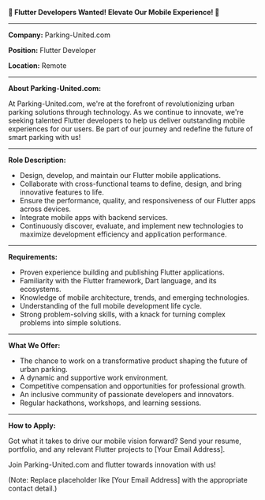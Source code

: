 **🦋 Flutter Developers Wanted! Elevate Our Mobile Experience! 🦋**

---

**Company:** Parking-United.com

**Position:** Flutter Developer

**Location:** Remote

---

**About Parking-United.com:**

At Parking-United.com, we're at the forefront of revolutionizing urban parking solutions through technology. As we continue to innovate, we're seeking talented Flutter developers to help us deliver outstanding mobile experiences for our users. Be part of our journey and redefine the future of smart parking with us!

---

**Role Description:**

- Design, develop, and maintain our Flutter mobile applications.
- Collaborate with cross-functional teams to define, design, and bring innovative features to life.
- Ensure the performance, quality, and responsiveness of our Flutter apps across devices.
- Integrate mobile apps with backend services.
- Continuously discover, evaluate, and implement new technologies to maximize development efficiency and application performance.

---

**Requirements:**

- Proven experience building and publishing Flutter applications.
- Familiarity with the Flutter framework, Dart language, and its ecosystems.
- Knowledge of mobile architecture, trends, and emerging technologies.
- Understanding of the full mobile development life cycle.
- Strong problem-solving skills, with a knack for turning complex problems into simple solutions.

---

**What We Offer:**

- The chance to work on a transformative product shaping the future of urban parking.
- A dynamic and supportive work environment.
- Competitive compensation and opportunities for professional growth.
- An inclusive community of passionate developers and innovators.
- Regular hackathons, workshops, and learning sessions.

---

**How to Apply:**

Got what it takes to drive our mobile vision forward? Send your resume, portfolio, and any relevant Flutter projects to [Your Email Address].

Join Parking-United.com and flutter towards innovation with us!

(Note: Replace placeholder like [Your Email Address] with the appropriate contact detail.)
